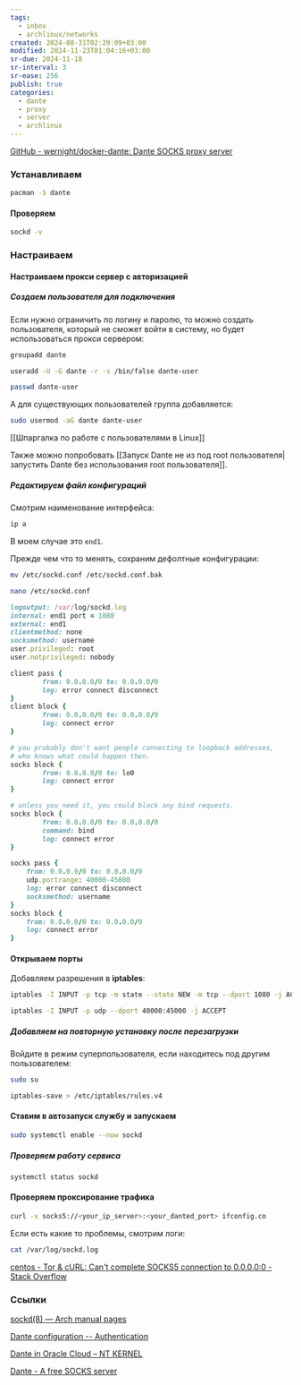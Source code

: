 ```yaml
---
tags:
  - inbox
  - archlinux/networks
created: 2024-08-31T02:29:09+03:00
modified: 2024-11-23T01:04:16+03:00
sr-due: 2024-11-18
sr-interval: 3
sr-ease: 256
publish: true
categories:
  - dante
  - proxy
  - server
  - archlinux
---
```

[GitHub - wernight/docker-dante: Dante SOCKS proxy server](https://github.com/wernight/docker-dante)
### Устанавливаем

```sh
pacman -S dante
```

#### Проверяем

```sh
sockd -v
```
### Настраиваем

#### Настраиваем прокси сервер с авторизацией

##### Создаем пользователя для подключения

Если нужно ограничить по логину и паролю, то можно создать пользователя, который не сможет войти в систему, но будет использоваться прокси сервером:

```sh
groupadd dante
```

```sh
useradd -U -G dante -r -s /bin/false dante-user
```

```sh
passwd dante-user
```

А для существующих пользователей группа добавляется:

```sh
sudo usermod -aG dante dante-user
```

[[Шпаргалка по работе с пользователями в Linux]]

Также можно попробовать [[Запуск Dante не из под root пользователя|запустить Dante без использования root пользователя]].
##### Редактируем файл конфигураций

Смотрим наименование интерфейса:

```sh
ip a
```

В моем случае это `end1`.

Прежде чем что то менять, сохраним дефолтные конфигурации:

```sh
mv /etc/sockd.conf /etc/sockd.conf.bak
```

```sh
nano /etc/sockd.conf
```

```ruby title:/etc/sockd.conf fold ln:true
logoutput: /var/log/sockd.log
internal: end1 port = 1080
external: end1
clientmethod: none
socksmethod: username
user.privileged: root
user.notprivileged: nobody

client pass {
        from: 0.0.0.0/0 to: 0.0.0.0/0
        log: error connect disconnect
}
client block {
        from: 0.0.0.0/0 to: 0.0.0.0/0
        log: connect error
}

# you probably don't want people connecting to loopback addresses,
# who knows what could happen then.
socks block {
        from: 0.0.0.0/0 to: lo0
        log: connect error
}

# unless you need it, you could block any bind requests.
socks block {
        from: 0.0.0.0/0 to: 0.0.0.0/0
        command: bind
        log: connect error
}

socks pass {
	from: 0.0.0.0/0 to: 0.0.0.0/0
	udp.portrange: 40000-45000
	log: error connect disconnect
	socksmethod: username
}
socks block {
	from: 0.0.0.0/0 to: 0.0.0.0/0
	log: connect error
}
```

#### Открываем порты

Добавляем разрешения в **iptables**:

```sh
iptables -I INPUT -p tcp -m state --state NEW -m tcp --dport 1080 -j ACCEPT
```

```sh
iptables -I INPUT -p udp --dport 40000:45000 -j ACCEPT
```

##### Добавляем на повторную установку после перезагрузки

Войдите в режим суперпользователя, если находитесь под другим пользователем:

```sh
sudo su
```

```sh
iptables-save > /etc/iptables/rules.v4
```
#### Ставим в автозапуск службу и запускаем

```sh
sudo systemctl enable --now sockd
```
##### Проверяем работу сервиса

```sh
systemctl status sockd
```
#### Проверяем проксирование трафика

```sh
curl -x socks5://<your_ip_server>:<your_danted_port> ifconfig.co
```

Если есть какие то проблемы, смотрим логи:

```sh
cat /var/log/sockd.log
```


[centos - Tor & cURL: Can't complete SOCKS5 connection to 0.0.0.0:0 - Stack Overflow](https://stackoverflow.com/questions/11246770/tor-curl-cant-complete-socks5-connection-to-0-0-0-00)
### Ссылки

[sockd(8) — Arch manual pages](https://man.archlinux.org/man/extra/dante/sockd.8.en)

[Dante configuration -- Authentication](https://www.inet.no/dante/doc/latest/config/auth.html)

[Dante in Oracle Cloud – NT KERNEL](https://www.ntkernel.com/dante-in-oracle-cloud/)

[Dante - A free SOCKS server](https://www.inet.no/dante/)